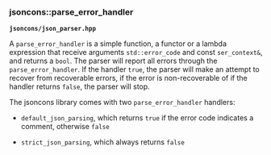 ### jsoncons::parse_error_handler

__`jsoncons/json_parser.hpp`__

A `parse_error_handler` is a simple function, a functor or a lambda expression that receive arguments 
`std::error_code` and const `ser_context&`, and returns a `bool`. The parser will report all errors
through the `parse_error_handler`. If the handler `true`, the parser
will make an attempt to recover from recoverable errors, if the error is non-recoverable of if the handler
returns `false`, the parser will stop. 

The jsoncons library comes with two `parse_error_handler` handlers:

- `default_json_parsing`, which returns `true` if the error code indicates a comment, otherwise `false`

- `strict_json_parsing`, which always returns `false`



    

